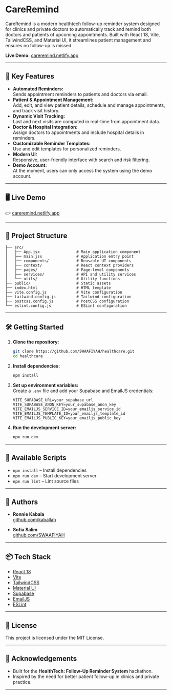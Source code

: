 # CareRemind

CareRemind is a modern healthtech follow-up reminder system designed for clinics and private doctors to automatically track and remind both doctors and patients of upcoming appointments. Built with React 18, Vite, TailwindCSS, and Material UI, it streamlines patient management and ensures no follow-up is missed.

**Live Demo:** [careremind.netlify.app](https://careremind.netlify.app)

---

## 🚀 Key Features

- **Automated Reminders:**  
  Sends appointment reminders to patients and doctors via email.
- **Patient & Appointment Management:**  
  Add, edit, and view patient details, schedule and manage appointments, and track visit history.
- **Dynamic Visit Tracking:**  
  Last and next visits are computed in real-time from appointment data.
- **Doctor & Hospital Integration:**  
  Assign doctors to appointments and include hospital details in reminders.
- **Customizable Reminder Templates:**  
  Use and edit templates for personalized reminders.
- **Modern UI:**  
  Responsive, user-friendly interface with search and risk filtering.
- **Demo Account:**  
  At the moment, users can only access the system using the demo account.

---

## 🖥️ Live Demo

👉 [careremind.netlify.app](https://careremind.netlify.app)

---

## 📂 Project Structure

```
├── src/
│   ├── App.jsx                # Main application component
│   ├── main.jsx               # Application entry point
│   ├── components/            # Reusable UI components
│   ├── context/               # React context providers
│   ├── pages/                 # Page-level components
│   ├── services/              # API and utility services
│   └── utils/                 # Utility functions
├── public/                    # Static assets
├── index.html                 # HTML template
├── vite.config.js             # Vite configuration
├── tailwind.config.js         # Tailwind configuration
├── postcss.config.js          # PostCSS configuration
└── eslint.config.js           # ESLint configuration
```

---

## 🛠️ Getting Started

1. **Clone the repository:**
   ```bash
   git clone https://github.com/SWAAFIYAH/healthcare.git
   cd healthcare
   ```

2. **Install dependencies:**
   ```bash
   npm install
   ```

3. **Set up environment variables:**  
   Create a `.env` file and add your Supabase and EmailJS credentials:
   ```
   VITE_SUPABASE_URL=your_supabase_url
   VITE_SUPABASE_ANON_KEY=your_supabase_anon_key
   VITE_EMAILJS_SERVICE_ID=your_emailjs_service_id
   VITE_EMAILJS_TEMPLATE_ID=your_emailjs_template_id
   VITE_EMAILJS_PUBLIC_KEY=your_emailjs_public_key
   ```

4. **Run the development server:**
   ```bash
   npm run dev
   ```

---

## 📜 Available Scripts

- `npm install` – Install dependencies
- `npm run dev` – Start development server
- `npm run lint` – Lint source files

---

## 👥 Authors

- **Ronnie Kabala**  
  [github.com/kaballah](https://github.com/kaballah)

- **Sofia Salim**  
  [github.com/SWAAFIYAH](https://github.com/SWAAFIYAH)

---

## 📦 Tech Stack

- [React 18](https://react.dev/)
- [Vite](https://vitejs.dev/)
- [TailwindCSS](https://tailwindcss.com/)
- [Material UI](https://mui.com/)
- [Supabase](https://supabase.com/)
- [EmailJS](https://www.emailjs.com/)
- [ESLint](https://eslint.org/)

---

## 📄 License

This project is licensed under the MIT License.

---

## 🙏 Acknowledgements

- Built for the **HealthTech: Follow-Up Reminder System** hackathon.
- Inspired by the need for better patient follow-up in clinics and private practice.

---
